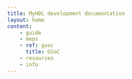 ```yaml
---
title: MyHDL development documentation
layout: home
content:
    - guide 
    - meps
    - ref: gsoc
      title: GSoC
    - resources
    - info 
---
```

